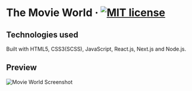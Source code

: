 # The Movie World · [![MIT license](https://img.shields.io/badge/License-MIT-blue.svg)](https://lbesson.mit-license.org/)

## Technologies used

Built with HTML5, CSS3(SCSS), JavaScript, React.js, Next.js and Node.js.

## Preview

![Movie World Screenshot](https://i.imgur.com/JmOQzlq.png 'Movie World')
